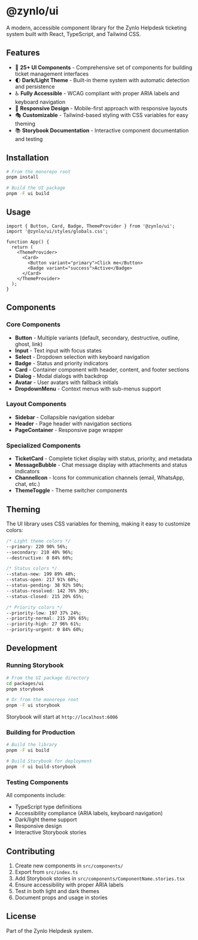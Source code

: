 # @zynlo/ui

A modern, accessible component library for the Zynlo Helpdesk ticketing system built with React, TypeScript, and Tailwind CSS.

## Features

- 🎨 **25+ UI Components** - Comprehensive set of components for building ticket management interfaces
- 🌓 **Dark/Light Theme** - Built-in theme system with automatic detection and persistence
- ♿ **Fully Accessible** - WCAG compliant with proper ARIA labels and keyboard navigation
- 📱 **Responsive Design** - Mobile-first approach with responsive layouts
- 🎭 **Customizable** - Tailwind-based styling with CSS variables for easy theming
- 📚 **Storybook Documentation** - Interactive component documentation and testing

## Installation

```bash
# From the monorepo root
pnpm install

# Build the UI package
pnpm -F ui build
```

## Usage

```tsx
import { Button, Card, Badge, ThemeProvider } from '@zynlo/ui';
import '@zynlo/ui/styles/globals.css';

function App() {
  return (
    <ThemeProvider>
      <Card>
        <Button variant="primary">Click me</Button>
        <Badge variant="success">Active</Badge>
      </Card>
    </ThemeProvider>
  );
}
```

## Components

### Core Components
- **Button** - Multiple variants (default, secondary, destructive, outline, ghost, link)
- **Input** - Text input with focus states
- **Select** - Dropdown selection with keyboard navigation
- **Badge** - Status and priority indicators
- **Card** - Container component with header, content, and footer sections
- **Dialog** - Modal dialogs with backdrop
- **Avatar** - User avatars with fallback initials
- **DropdownMenu** - Context menus with sub-menus support

### Layout Components
- **Sidebar** - Collapsible navigation sidebar
- **Header** - Page header with navigation sections
- **PageContainer** - Responsive page wrapper

### Specialized Components
- **TicketCard** - Complete ticket display with status, priority, and metadata
- **MessageBubble** - Chat message display with attachments and status indicators
- **ChannelIcon** - Icons for communication channels (email, WhatsApp, chat, etc.)
- **ThemeToggle** - Theme switcher components

## Theming

The UI library uses CSS variables for theming, making it easy to customize colors:

```css
/* Light theme colors */
--primary: 220 90% 56%;
--secondary: 210 40% 96%;
--destructive: 0 84% 60%;

/* Status colors */
--status-new: 199 89% 48%;
--status-open: 217 91% 60%;
--status-pending: 38 92% 50%;
--status-resolved: 142 76% 36%;
--status-closed: 215 20% 65%;

/* Priority colors */
--priority-low: 197 37% 24%;
--priority-normal: 215 20% 65%;
--priority-high: 27 96% 61%;
--priority-urgent: 0 84% 60%;
```

## Development

### Running Storybook

```bash
# From the UI package directory
cd packages/ui
pnpm storybook

# Or from the monorepo root
pnpm -F ui storybook
```

Storybook will start at `http://localhost:6006`

### Building for Production

```bash
# Build the library
pnpm -F ui build

# Build Storybook for deployment
pnpm -F ui build-storybook
```

### Testing Components

All components include:
- TypeScript type definitions
- Accessibility compliance (ARIA labels, keyboard navigation)
- Dark/light theme support
- Responsive design
- Interactive Storybook stories

## Contributing

1. Create new components in `src/components/`
2. Export from `src/index.ts`
3. Add Storybook stories in `src/components/ComponentName.stories.tsx`
4. Ensure accessibility with proper ARIA labels
5. Test in both light and dark themes
6. Document props and usage in stories

## License

Part of the Zynlo Helpdesk system. 